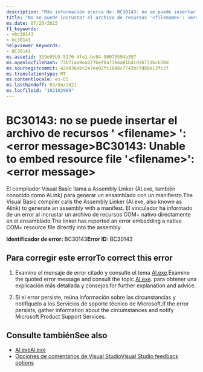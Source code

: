 ```yaml
---
description: "Más información acerca de: BC30143: no se puede insertar el archivo de recursos ' <filename> ': <error message>"
title: "No se puede incrustar el archivo de recursos '<filename>': <error message>"
ms.date: 07/20/2015
f1_keywords:
- vbc30143
- bc30143
helpviewer_keywords:
- BC30143
ms.assetid: 319e95b5-5176-4fe1-bc04-90075594b397
ms.openlocfilehash: 73b71aa9ea277bef0a7366a81b4cdd673dbcb30d
ms.sourcegitcommit: 42d436ebc2a7ee02fc1848c7742bc7d80e13fc2f
ms.translationtype: MT
ms.contentlocale: es-ES
ms.lasthandoff: 03/04/2021
ms.locfileid: "102102989"
---
```

# <a name="bc30143-unable-to-embed-resource-file-filename-error-message"></a><span data-ttu-id="afded-103">BC30143: no se puede insertar el archivo de recursos ' \<filename> ': \<error message></span><span class="sxs-lookup"><span data-stu-id="afded-103">BC30143: Unable to embed resource file '\<filename>': \<error message></span></span>

<span data-ttu-id="afded-104">El compilador Visual Basic llama a Assembly Linker (Al.exe, también conocido como ALink) para generar un ensamblado con un manifiesto.</span><span class="sxs-lookup"><span data-stu-id="afded-104">The Visual Basic compiler calls the Assembly Linker (Al.exe, also known as Alink) to generate an assembly with a manifest.</span></span> <span data-ttu-id="afded-105">El vinculador ha informado de un error al incrustar un archivo de recursos COM+ nativo directamente en el ensamblado.</span><span class="sxs-lookup"><span data-stu-id="afded-105">The linker has reported an error embedding a native COM+ resource file directly into the assembly.</span></span>

 <span data-ttu-id="afded-106">**Identificador de error:** BC30143</span><span class="sxs-lookup"><span data-stu-id="afded-106">**Error ID:** BC30143</span></span>

## <a name="to-correct-this-error"></a><span data-ttu-id="afded-107">Para corregir este error</span><span class="sxs-lookup"><span data-stu-id="afded-107">To correct this error</span></span>

1. <span data-ttu-id="afded-108">Examine el mensaje de error citado y consulte el tema [Al.exe](../../../framework/tools/al-exe-assembly-linker.md).</span><span class="sxs-lookup"><span data-stu-id="afded-108">Examine the quoted error message and consult the topic [Al.exe](../../../framework/tools/al-exe-assembly-linker.md).</span></span> <span data-ttu-id="afded-109">para obtener una explicación más detallada y consejos.</span><span class="sxs-lookup"><span data-stu-id="afded-109">for further explanation and advice.</span></span>

2. <span data-ttu-id="afded-110">Si el error persiste, reúna información sobre las circunstancias y notifíquelo a los Servicios de soporte técnico de Microsoft.</span><span class="sxs-lookup"><span data-stu-id="afded-110">If the error persists, gather information about the circumstances and notify Microsoft Product Support Services.</span></span>

## <a name="see-also"></a><span data-ttu-id="afded-111">Consulte también</span><span class="sxs-lookup"><span data-stu-id="afded-111">See also</span></span>

- [<span data-ttu-id="afded-112">Al.exe</span><span class="sxs-lookup"><span data-stu-id="afded-112">Al.exe</span></span>](../../../framework/tools/al-exe-assembly-linker.md)
- [<span data-ttu-id="afded-113">Opciones de comentarios de Visual Studio</span><span class="sxs-lookup"><span data-stu-id="afded-113">Visual Studio feedback options</span></span>](/visualstudio/ide/feedback-options)
